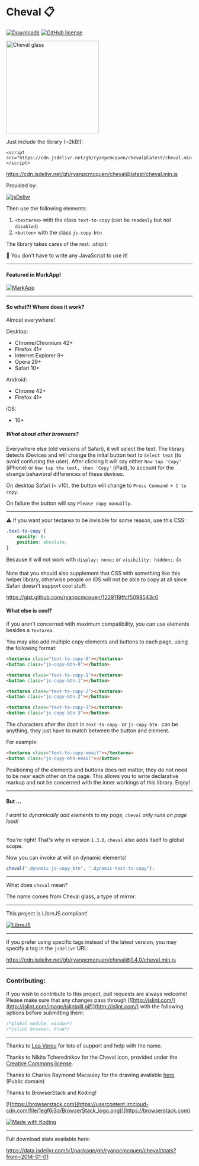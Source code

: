 # Cheval :clipboard:

[![Downloads](https://img.shields.io/badge/jsDelivr-88k%2B%20downloads-green.svg?style=rounded)](https://www.jsdelivr.com/package/gh/ryanpcmcquen/cheval)
[![GitHub license](https://img.shields.io/github/license/ryanpcmcquen/cheval.svg)](https://github.com/ryanpcmcquen/cheval/blob/gh-pages/LICENSE)

<img alt="Cheval glass" width="250" src="https://usercontent.irccloud-cdn.com/file/3kF3sGJE/Jekyll.and.Hyde.Ch10.Drawing2.jpg">

Just include the library (~2kB!):

    <script src="https://cdn.jsdelivr.net/gh/ryanpcmcquen/cheval@latest/cheval.min.js"></script>

https://cdn.jsdelivr.net/gh/ryanpcmcquen/cheval@latest/cheval.min.js

Provided by:

[![jsDelivr](https://usercontent.irccloud-cdn.com/file/VDPwfxpi/jsDelivr_logo.png)](https://www.jsdelivr.com/)

Then use the following elements:

1. `<textarea>` with the class `text-to-copy` (can be `readonly` but *not* `disabled`)
2. `<button>` with the class `js-copy-btn`

The library takes cares of the rest. :shipit:

:newspaper: You don't have to write any JavaScript to use it!

-----

#### Featured in MarkApp!

[![MarkApp](https://usercontent.irccloud-cdn.com/file/X2uIqOZA/Screen%20Shot%202017-10-17%20at%208.23.37%20AM.png)](http://markapp.io)

-----

#### So what?! Where does it work?

Almost everywhere!

Desktop:

- Chrome/Chromium 42+
- Firefox 41+
- Internet Explorer 9+
- Opera 29+
- Safari 10+

Android:

- Chrome 42+
- Firefox 41+

iOS:

- 10+

##### What about other browsers?

Everywhere else (old versions of Safari), it will select the text. The library detects iDevices and will change the inital button text to `Select text` (to avoid confusing the user). After clicking it will say either `Now tap 'Copy'` (iPhone) or `Now tap the text, then 'Copy'` (iPad), to account for the strange behavioral differences of these devices.

On desktop Safari (< v10), the button will change to `Press Command + C to copy`.

On failure the button will say `Please copy manually`.

-----

:warning: If you want your textarea to be invisible for some reason, use this CSS:

```css
.text-to-copy {
    opacity: 0;
    position: absolute;
}
```

Because it will not work with `display: none;` or `visibility: hidden;`. :thumbsup:

Note that you should also supplement that CSS with something like this helper library, otherwise people on iOS will not be able to copy at all since Safari doesn't support cool stuff:

https://gist.github.com/ryanpcmcquen/1229119ffcf5098543c0

#### What else is cool?

If you aren't concerned with maximum compatibility, you can use elements besides a `textarea`.

You may also add multiple copy elements and buttons to each page, using the following format:

```html
<textarea class="text-to-copy-0"></textarea>
<button class="js-copy-btn-0"></button>

<textarea class="text-to-copy-1"></textarea>
<button class="js-copy-btn-1"></button>

<textarea class="text-to-copy-2"></textarea>
<button class="js-copy-btn-2"></button>

<textarea class="text-to-copy-3"></textarea>
<button class="js-copy-btn-3"></button>
```

The characters after the dash in `text-to-copy-` or `js-copy-btn-` can be anything, they just have to match between the button and element.

For example:

```html
<textarea class="text-to-copy-email"></textarea>
<button class="js-copy-btn-email"></button>
```

Positioning of the elements and buttons does not matter, they do not need to be near each other on the page. This allows you to write declarative markup and not be concerned with the inner workings of this library. Enjoy!

-----

#### But ...

###### I want to dynamically add elements to my page, `cheval` only runs on page load!

You're right! That's why in version `1.3.0`, `cheval` also adds itself to global scope.

Now you can invoke at will on dynamic elements!

```js
cheval(".dynamic-js-copy-btn", ".dynamic-text-to-copy");
```

-----

What does `cheval` mean?

The name comes from Cheval glass, a type of mirror.

-----

This project is LibreJS compliant!

[![LibreJS](https://www.gnu.org/software/librejs/images/logo-medium.png)](https://www.gnu.org/software/librejs/)

-----

If you prefer using specific tags instead of the latest version, you may specify a tag in the `jsDelivr` URL:

https://cdn.jsdelivr.net/gh/ryanpcmcquen/cheval@1.4.0/cheval.min.js

-----

### Contributing:

If you wish to contribute to this project, pull requests are always welcome! Please make sure that any changes pass through [![http://jslint.com/](http://jslint.com/image/jslintpill.gif)](http://jslint.com/) with the following options before submitting them:

```js
/*global module, window*/
/*jslint browser: true*/
```

-----

Thanks to [Lea Verou](https://github.com/LeaVerou) for lots of support and help with the name.

Thanks to Nikita Tcherednikov for the Cheval icon, provided under the [Creative Commons license](https://creativecommons.org/licenses/by/3.0/us/).

Thanks to Charles Raymond Macauley for the drawing available [here](https://commons.wikimedia.org/wiki/File:Jekyll.and.Hyde.Ch10.Drawing2.jpg). (Public domain)

Thanks to BrowserStack and Koding!

[![https://browserstack.com](https://usercontent.irccloud-cdn.com/file/1egf6j3q/BrowserStack_logo.png)](https://browserstack.com)

<a href="https://koding.com/">
    <img
         src="https://koding-cdn.s3.amazonaws.com/badges/made-with-koding/v1/koding_badge_RectangleColor.png"
         srcset="https://koding-cdn.s3.amazonaws.com/badges/made-with-koding/v1/koding_badge_RectangleColor.png 1x, https://koding-cdn.s3.amazonaws.com/badges/made-with-koding/v1/koding_badge_RectangleColor@2x.png 2x"
         alt="Made with Koding"/>
</a>

-----

Full download stats available here:

https://data.jsdelivr.com/v1/package/gh/ryanpcmcquen/cheval/stats?from=2014-01-01
